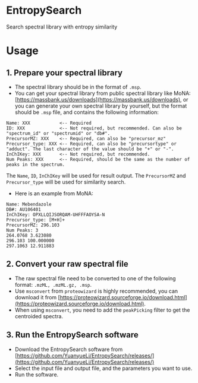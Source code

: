 # EntropySearch

Search spectral library with entropy similarity

# Usage

## 1. Prepare your spectral library

* The spectral library should be in the format of `.msp`.
* You can get your spectral library from public spectral library like
  MoNA: [https://massbank.us/downloads](https://massbank.us/downloads), or you can generate your own spectral library by
  yourself, but the format should be `.msp` file, and contains the following information:

```text
Name: XXX           <-- Required
ID: XXX             <-- Not required, but recommended. Can also be "spectrum_id" or "spectrumid" or "db#".
PrecursorMZ: XXX    <-- Required, can also be "precursor_mz"
Precursor_type: XXX <-- Required, can also be "precursortype" or "adduct". The last character of the value should be "+" or "-".
InChIKey: XXX       <-- Not required, but recommended.
Num Peaks: XXX      <-- Required, should be the same as the number of peaks in the spectrum.
```

The `Name`, `ID`, `InChIKey` will be used for result output. The `PrecursorMZ` and `Precursor_type` will be used for
similarity search.

* Here is an example from MoNA:

```text
Name: Mebendazole
DB#: AU106401
InChIKey: OPXLLQIJSORQAM-UHFFFAOYSA-N
Precursor_type: [M+H]+
PrecursorMZ: 296.103
Num Peaks: 3
264.0768 3.623080
296.103 100.000000
297.1063 12.911883
```

## 2. Convert your raw spectral file

* The raw spectral file need to be converted to one of the following format: `.mzML, .mzML.gz, .msp`.
* Use `msconvert` from `proteowizard` is highly recommended, you can download it
  from [https://proteowizard.sourceforge.io/download.html](https://proteowizard.sourceforge.io/download.html).
* When using `msconvert`, you need to add the `peakPicking` filter to get the centroided spectra.

## 3. Run the EntropySearch software

* Download the EntropySearch software
  from [https://github.com/YuanyueLi/EntropySearch/releases/](https://github.com/YuanyueLi/EntropySearch/releases/)
* Select the input file and output file, and the parameters you want to use.
* Run the software.